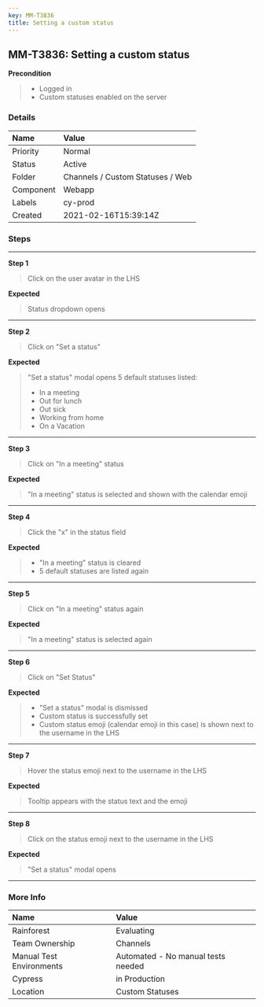 ```yaml
---
key: MM-T3836
title: Setting a custom status
---
```


## MM-T3836: Setting a custom status

**Precondition**

> <article><ul><li>Logged in</li><li>Custom statuses enabled on the server</li></ul></article>

### Details

| Name      | Value                            |
| :-------- | :------------------------------- |
| Priority  | Normal                           |
| Status    | Active                           |
| Folder    | Channels / Custom Statuses / Web |
| Component | Webapp                           |
| Labels    | cy-prod                          |
| Created   | 2021-02-16T15:39:14Z             |

### Steps

<hr/>

**Step 1**

> <article>Click on the user avatar in the LHS</article>

**Expected**

> <article>Status dropdown opens</article>

<hr/>

**Step 2**

> <article>Click on "Set a status"</article>

**Expected**

> <article>"Set a status" modal opens 5 default statuses listed:<ul><li>In a meeting</li><li>Out for lunch</li><li>Out sick</li><li>Working from home</li><li>On a Vacation</li></ul></article>

<hr/>

**Step 3**

> <article>Click on "In a meeting" status</article>

**Expected**

> <article>"In a meeting" status is selected and shown with the calendar emoji</article>

<hr/>

**Step 4**

> <article>Click the "x" in the status field</article>

**Expected**

> <article><ul><li>"In a meeting" status is cleared</li><li>5 default statuses are listed again</li></ul></article>

<hr/>

**Step 5**

> <article>Click on "In a meeting" status again</article>

**Expected**

> <article>"In a meeting" status is selected again</article>

<hr/>

**Step 6**

> <article>Click on "Set Status"</article>

**Expected**

> <article><ul><li>"Set a status" modal is dismissed</li><li>Custom status is successfully set</li><li>Custom status emoji (calendar emoji in this case) is shown next to the username in the LHS</li></ul></article>

<hr/>

**Step 7**

> <article>Hover the status emoji next to the username in the LHS</article>

**Expected**

> <article>Tooltip appears with the status text and the emoji</article>

<hr/>

**Step 8**

> <article>Click on the status emoji next to the username in the LHS</article>

**Expected**

> <article>"Set a status" modal opens</article>

<hr/>

### More Info

| Name                     | Value                              |
| :----------------------- | :--------------------------------- |
| Rainforest               | Evaluating                         |
| Team Ownership           | Channels                           |
| Manual Test Environments | Automated - No manual tests needed |
| Cypress                  | in Production                      |
| Location                 | Custom Statuses                    |
